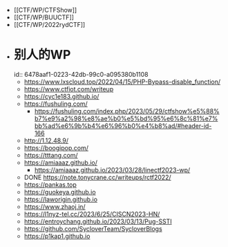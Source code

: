 - [[CTF/WP/CTFShow]]
- [[CTF/WP/BUUCTF]]
- [[CTF/WP/2022rydCTF]]
- # 别人的WP
  id:: 6478aaf1-0223-42db-99c0-a095380b1108
	- https://www.lxscloud.top/2022/04/15/PHP-Bypass-disable_function/
	- https://www.ctfiot.com/writeup
	- https://cyc1e183.github.io/
	- https://fushuling.com/
		- https://fushuling.com/index.php/2023/05/29/ctfshow%e5%88%b7%e9%a2%98%e8%ae%b0%e5%bd%95%e6%8c%81%e7%bb%ad%e6%9b%b4%e6%96%b0%e4%b8%ad/#header-id-166
	- http://1.12.48.9/
	- https://boogipop.com/
	- https://tttang.com/
	- https://amiaaaz.github.io/
		- https://amiaaaz.github.io/2023/03/28/linectf2023-wp/
	- DONE https://note.tonycrane.cc/writeups/rctf2022/
	- https://pankas.top
	- https://guokeya.github.io
	- https://laworigin.github.io
	- https://www.zhaoj.in/
	- https://l1nyz-tel.cc/2023/6/25/CISCN2023-HN/
	- https://entroychang.github.io/2023/03/13/Pug-SSTI
	- https://github.com/SycloverTeam/SycloverBlogs
	- https://p1kap1.github.io
